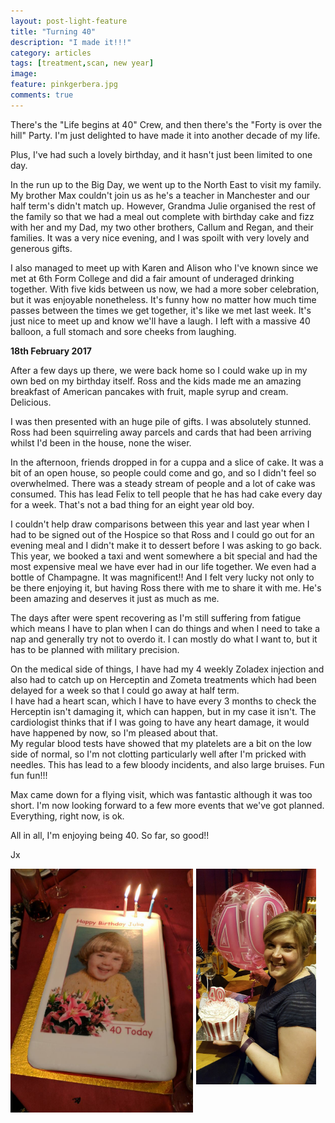 ```yaml
---
layout: post-light-feature
title: "Turning 40"
description: "I made it!!!"
category: articles
tags: [treatment,scan, new year]
image:
feature: pinkgerbera.jpg
comments: true
---
```


There's the "Life begins at 40" Crew, and then there's the "Forty is over the hill" Party.  I'm just delighted to have made it into another decade of my life.

Plus, I've had such a lovely birthday, and it hasn't just been limited to one day.  

In the run up to the Big Day, we went up to the North East to visit my family.  My brother Max couldn't join us as he's a teacher in Manchester and our half term's didn't match up.  However, Grandma Julie organised the rest of the family so that we had a meal out complete with birthday cake and fizz with her and my Dad, my two other brothers, Callum and Regan, and their families.  It was a very nice evening, and I was spoilt with very lovely and generous gifts.

I also managed to meet up with Karen and Alison who I've known since we met at 6th Form College and did a fair amount of underaged drinking together.  With five kids between us now, we had a more sober celebration, but it was enjoyable nonetheless.  It's funny how no matter how much time passes between the times we get together, it's like we met last week.  It's just nice to meet up and know we'll have a laugh.  I left with a massive 40 balloon, a full stomach and sore cheeks from laughing.

<strong>18th February 2017</strong>

After a few days up there, we were back home so I could wake up in my own bed on my birthday itself.  Ross and the kids made me an amazing breakfast of American pancakes with fruit, maple syrup and cream.  Delicious.  

I was then presented with an huge pile of gifts.  I was absolutely stunned.  Ross had been squirreling away parcels and cards that had been arriving whilst I'd been in the house, none the wiser.  

In the afternoon, friends dropped in for a cuppa and a slice of cake. It was a bit of an open house, so people could come and go, and so I didn't feel so overwhelmed.  There was a steady stream of people and a lot of cake was consumed. This has lead Felix to tell people that he has had cake every day for a week.  That's not a bad thing for an eight year old boy.

I couldn't help draw comparisons between this year and last year when I had to be signed out of the Hospice so that Ross and I could go out for an evening meal and I didn't make it to dessert before I was asking to go back.  This year, we booked a taxi and went somewhere a bit special and had the most expensive meal we have ever had in our life together.  We even had a bottle of Champagne.  It was magnificent!!  And I felt very lucky not only to be there enjoying it, but having Ross there with me to share it with me.  He's been amazing and deserves it just as much as me.

The days after were spent recovering as I'm still suffering from fatigue which means I have to plan when I can do things and when I need to take a nap and generally try not to overdo it.  I can mostly do what I want to, but it has to be planned with military precision.

On the medical side of things, I have had my 4 weekly Zoladex injection and also had to catch up on Herceptin and Zometa treatments which had been delayed for a week so that I could go away at half term.  
I have had a heart scan, which I have to have every 3 months to check the Herceptin isn't damaging it, which can happen, but in my case it isn't.  The cardiologist thinks that if I was going to have any heart damage, it would have happened by now, so I'm pleased about that.  
My regular blood tests have showed that my platelets are a bit on the low side of normal, so I'm not clotting particularly well after I'm pricked with needles.  This has lead to a few bloody incidents, and also large bruises.  Fun fun fun!!!

Max came down for a flying visit, which was fantastic although it was too short.  I'm now looking forward to a few more events that we've got planned.  Everything, right now, is ok.  

All in all,  I'm enjoying being 40.  So far, so good!!

Jx

<img src="/images/fortycake.jpg" alt="40th Birthday Cake" style="float: left; width: 58%; margin-right: 1%; margin-bottom: 0.5em;">
<img src="/images/cakeandballoon.jpg" alt="More 40th Birthday Cake" style="float: left; width: 38%; margin-right: 1%; margin-bottom: 0.5em;">

<p style="clear: both;">
<br />
